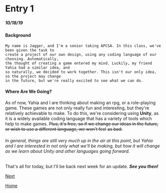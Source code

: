 # Entry 1
##### 10/18/19

#### Background
    My name is Jagger, and I'm a senior taking APCSA. In this class, we've been given the task to
    create a project of our own design, using any coding language of our choosing. Automatically,
    the thought of creating a game entered my mind. Luckily, my friend Yahia had a similar idea, and
    so naturally, we decided to work together. This isn't our only idea, so the project may change
    in the future, but we're really excited to see what we can do.

#### Where Are We Going?
As of now, Yahia and I are thinking about making an rpg, or a role-playing game. These games are not only
really fun and interesting, but they're relatively achievable to make. To do this, we're considering using
__Unity__, as it is a widely available coding language that has a variety of tools which help to make games.
~~Plus, it's free, so if we change our ideas in the future, or wish to use a different language, we won't feel~~
~~as bad.~~

###### In general, things are still very much up in the air at this point, but Yahia and I are interested in not only what we'll be making, but how it will change as we learn about Unity and other languages going forward.

That's all for today, but I'll be back next week for an update. **_See you then!_**

[Next](entry02.md)

[Home](../README.md)